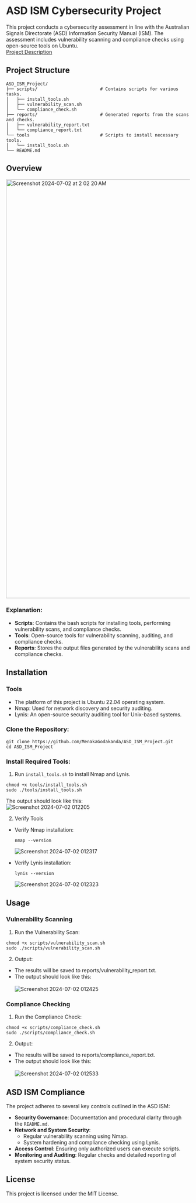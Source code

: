 # ASD ISM Cybersecurity Project

This project conducts a cybersecurity assessment in line with the Australian Signals Directorate (ASD) Information Security Manual (ISM). The assessment includes vulnerability scanning and compliance checks using open-source tools on Ubuntu.<br>
<a href="https://github.com/MenakaGodakanda/ASD_ISM_Project/blob/main/Project_Description.md">Project Description</a>

## Project Structure
```
ASD_ISM_Project/
├── scripts/                        # Contains scripts for various tasks.
│   ├── install_tools.sh
│   ├── vulnerability_scan.sh
│   └── compliance_check.sh
├── reports/                        # Generated reports from the scans and checks.
│   ├── vulnerability_report.txt
│   └── compliance_report.txt
└── tools                           # Scripts to install necessary tools.
│   └── install_tools.sh
└── README.md
```

## Overview 

<img width="1144" alt="Screenshot 2024-07-02 at 2 02 20 AM" src="https://github.com/MenakaGodakanda/ASD_ISM_Project/assets/156875412/ca5e0d3f-af84-4f24-b8ff-8ebd7c865713">

### Explanation:

- **Scripts**: Contains the bash scripts for installing tools, performing vulnerability scans, and compliance checks.
- **Tools**: Open-source tools for vulnerability scanning, auditing, and compliance checks. 
- **Reports**: Stores the output files generated by the vulnerability scans and compliance checks.

## Installation

### Tools
- The platform of this project is Ubuntu 22.04 operating system.
- Nmap: Used for network discovery and security auditing.
- Lynis: An open-source security auditing tool for Unix-based systems.

### Clone the Repository:
```
git clone https://github.com/MenakaGodakanda/ASD_ISM_Project.git
cd ASD_ISM_Project
```

### Install Required Tools:
1. Run `install_tools.sh` to install Nmap and Lynis.
```
chmod +x tools/install_tools.sh
sudo ./tools/install_tools.sh
```
The output should look like this:<br>
![Screenshot 2024-07-02 012205](https://github.com/MenakaGodakanda/ASD_ISM_Project/assets/156875412/5afe0565-88c9-44de-a595-953073cea940)

2. Verify Tools
- Verify Nmap installation:
  ```
  nmap --version
  ```
  ![Screenshot 2024-07-02 012317](https://github.com/MenakaGodakanda/ASD_ISM_Project/assets/156875412/a4419b6d-2f30-43c0-8d15-28f9c298a633)

- Verify Lynis installation:<br>
  ```
  lynis --version
  ```
  ![Screenshot 2024-07-02 012323](https://github.com/MenakaGodakanda/ASD_ISM_Project/assets/156875412/c24ecb81-740c-4dca-a390-bb7b24de7350)

## Usage

### Vulnerability Scanning

1. Run the Vulnerability Scan:
```
chmod +x scripts/vulnerability_scan.sh
sudo ./scripts/vulnerability_scan.sh
```

2. Output:
- The results will be saved to reports/vulnerability_report.txt.
- The output should look like this:<br><br>
![Screenshot 2024-07-02 012425](https://github.com/MenakaGodakanda/ASD_ISM_Project/assets/156875412/6144066b-3fe3-4a3d-90c5-1b7b058bdf0c)

### Compliance Checking

1. Run the Compliance Check:
```
chmod +x scripts/compliance_check.sh
sudo ./scripts/compliance_check.sh
```

2. Output:
- The results will be saved to reports/compliance_report.txt.
- The output should look like this:<br><br>
![Screenshot 2024-07-02 012533](https://github.com/MenakaGodakanda/ASD_ISM_Project/assets/156875412/ca6998ac-e79f-45df-89ac-fc395ae89439)

## ASD ISM Compliance

The project adheres to several key controls outlined in the ASD ISM:

- **Security Governance**: Documentation and procedural clarity through the `README.md`.
- **Network and System Security**:
  - Regular vulnerability scanning using Nmap.
  - System hardening and compliance checking using Lynis.
- **Access Control**: Ensuring only authorized users can execute scripts.
- **Monitoring and Auditing**: Regular checks and detailed reporting of system security status.

## License

This project is licensed under the MIT License.

